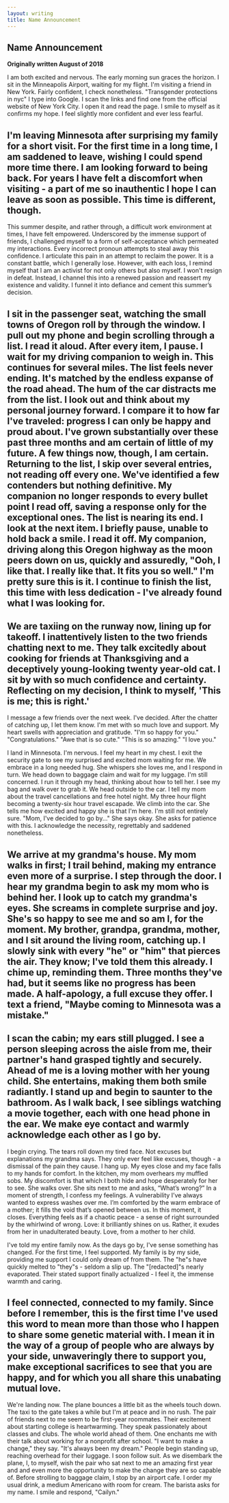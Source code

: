 ```yaml
---
layout: writing
title: Name Announcement
---
```


## Name Announcement

__Originally written August of 2018__

I am both excited and nervous. The early morning sun graces the horizon. I sit in the Minneapolis Airport, waiting for my flight. I'm visiting a friend in New York. Fairly confident, I check nonetheless. "Transgender protections in nyc" I type into Google. I scan the links and find one from the official website of New York City. I open it and read the page. I smile to myself as it confirms my hope. I feel slightly more confident and ever less fearful.

I'm leaving Minnesota after surprising my family for a short visit. For the first time in a long time, I am saddened to leave, wishing I could spend more time there. I am looking forward to being back. For years I have felt a discomfort when visiting - a part of me so inauthentic I hope I can leave as soon as possible. This time is different, though.
---
This summer despite, and rather through, a difficult work environment at times, I have felt empowered. Underscored by the immense support of friends, I challenged myself to a form of self-acceptance which permeated my interactions. Every incorrect pronoun attempts to steal away this confidence. I articulate this pain in an attempt to reclaim the power. It is a constant battle, which I generally lose. However, with each loss, I remind myself that I am an activist for not only others but also myself. I won't resign in defeat. Instead, I channel this into a renewed passion and reassert my existence and validity. I funnel it into defiance and cement this summer’s decision.

I sit in the passenger seat, watching the small towns of Oregon roll by through the window. I pull out my phone and begin scrolling through a list. I read it aloud. After every item, I pause. I wait for my driving companion to weigh in. This continues for several miles. The list feels never ending. It's matched by the endless expanse of the road ahead. The hum of the car distracts me from the list. I look out and think about my personal journey forward. I compare it to how far I've traveled: progress I can only be happy and proud about. I've grown substantially over these past three months and am certain of little of my future. A few things now, though, I am certain. Returning to the list, I skip over several entries, not reading off every one. We've identified a few contenders but nothing definitive. My companion no longer responds to every bullet point I read off, saving a response only for the exceptional ones. The list is nearing its end. I look at the next item. I briefly pause, unable to hold back a smile. I read it off. My companion, driving along this Oregon highway as the moon peers down on us, quickly and assuredly, "Ooh, I like that. I really like that. It fits you so well." I'm pretty sure this is it. I continue to finish the list, this time with less dedication - I've already found what I was looking for.
---
We are taxiing on the runway now, lining up for takeoff. I inattentively listen to the two friends chatting next to me. They talk excitedly about cooking for friends at Thanksgiving and a deceptively young-looking twenty year-old cat. I sit by with so much confidence and certainty. Reflecting on my decision, I think to myself, 'This is me; this is right.'
---
I message a few friends over the next week. I've decided. After the chatter of catching up, I let them know. I'm met with so much love and support. My heart swells with appreciation and gratitude. "I'm so happy for you." "Congratulations." "Awe that is so cute." "This is so amazing." "I love you."

I land in Minnesota. I'm nervous. I feel my heart in my chest. I exit the security gate to see my surprised and excited mom waiting for me. We embrace in a long needed hug. She whispers she loves me, and I respond in turn. We head down to baggage claim and wait for my luggage. I'm still concerned. I run it through my head, thinking about how to tell her. I see my bag and walk over to grab it. We head outside to the car. I tell my mom about the travel cancellations and free hotel night. My three hour flight becoming a twenty-six hour travel escapade. We climb into the car. She tells me how excited and happy she is that I'm here. I'm still not entirely sure. "Mom, I've decided to go by..." She says okay. She asks for patience with this. I acknowledge the necessity, regrettably and saddened nonetheless.

We arrive at my grandma's house. My mom walks in first; I trail behind, making my entrance even more of a surprise. I step through the door. I hear my grandma begin to ask my mom who is behind her. I look up to catch my grandma's eyes. She screams in complete surprise and joy. She's so happy to see me and so am I, for the moment. My brother, grandpa, grandma, mother, and I sit around the living room, catching up. I slowly sink with every "he" or "him" that pierces the air. They know; I've told them this already. I chime up, reminding them. Three months they've had, but it seems like no progress has been made. A half-apology, a full excuse they offer. I text a friend, "Maybe coming to Minnesota was a mistake."
---
I scan the cabin; my ears still plugged. I see a person sleeping across the aisle from me, their partner's hand grasped tightly and securely. Ahead of me is a loving mother with her young child. She entertains, making them both smile radiantly. I stand up and begin to saunter to the bathroom. As I walk back, I see siblings watching a movie together, each with one head phone in the ear. We make eye contact and warmly acknowledge each other as I go by.
---
I begin crying. The tears roll down my tired face. Not excuses but explanations my grandma says. They only ever feel like excuses, though - a dismissal of the pain they cause. I hang up. My eyes close and my face falls to my hands for comfort. In the kitchen, my mom overhears my muffled sobs. My discomfort is that which I both hide and hope desperately for her to see. She walks over. She sits next to me and asks, “What’s wrong?” In a moment of strength, I confess my feelings. A vulnerability I’ve always wanted to express washes over me. I’m comforted by the warm embrace of a mother; it fills the void that’s opened between us. In this moment, it closes. Everything feels as if a chaotic peace - a sense of right surrounded by the whirlwind of wrong. Love: it brilliantly shines on us. Rather, it exudes from her in unadulterated beauty. Love, from a mother to her child.

I've told my entire family now. As the days go by, I've sense something has changed. For the first time, I feel supported. My family is by my side, providing me support I could only dream of from them. The "he"s have quickly melted to "they"s - seldom a slip up. The "[redacted]"s nearly evaporated. Their stated support finally actualized - I feel it, the immense warmth and caring.

I feel connected, connected to my family. Since before I remember, this is the first time I've used this word to mean more than those who I happen to share some genetic material with. I mean it in the way of a group of people who are always by your side, unwaveringly there to support you, make exceptional sacrifices to see that you are happy, and for which you all share this unabating mutual love.
---
We're landing now. The plane bounces a little bit as the wheels touch down. The taxi to the gate takes a while but I'm at peace and in no rush. The pair of friends next to me seem to be first-year roommates. Their excitement about starting college is heartwarming. They speak passionately about classes and clubs. The whole world ahead of them. One enchants me with their talk about working for a nonprofit after school. "I want to make a change," they say. "It's always been my dream." People begin standing up, reaching overhead for their luggage. I soon follow suit. As we disembark the plane, I, to myself, wish the pair who sat next to me an amazing first year and and even more the opportunity to make the change they are so capable of. Before strolling to baggage claim, I stop by an airport cafe. I order my usual drink, a medium Americano with room for cream. The barista asks for my name. I smile and respond, "Cailyn."
